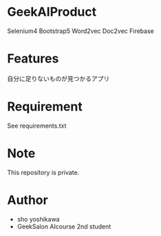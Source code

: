 # GeekAIProduct
Selenium4
Bootstrap5
Word2vec
Doc2vec
Firebase

# Features

自分に足りないものが見つかるアプリ

# Requirement

See requirements.txt

# Note

This repository is private.

# Author

* sho yoshikawa
* GeekSalon AIcourse 2nd student
